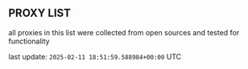 ## PROXY LIST

all proxies in this list were collected from open sources and tested for functionality

last update: `2025-02-11 18:51:59.588984+00:00` UTC